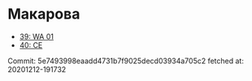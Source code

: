 # Макарова
- [39: WA 01](39.md)
- [40: CE](40.md)

Commit: 5e7493998eaadd4731b7f9025decd03934a705c2
 fetched at: 20201212-191732
